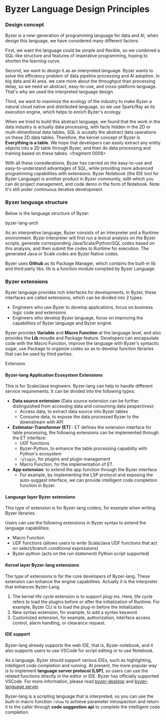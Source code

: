# Byzer Language Design Principles

### Design concept

Byzer is a new-generation of programming language for data and AI, when design this language, we have considered many different factors:

First, we want the language could be simple and flexible, so we combined a SQL-like structure and features of imperative programming, hoping to shorten the learning curve.

Second,  we want to design it as an interpreted language. Byzer wants to solve the efficiency problem of data pipeline processing and AI adoption. In big data and AI area, we care more about the throughput than processing delay, so we need an abstract, easy-to-use, and cross-platform language. That's why we used the interpreted language design.

Third,  we want to maximize the ecology of the industry to make Byzer a natural cloud native and distributed language, so we use Spark/Ray as its execution engine, which helps to enrich Byzer's ecology.

When we tried to build this abstract language, we found that the work in the data industry is actually data processing, with facts hidden in the 2D or multi-dimentional data tables, SQL is acutally the abstract data operations on these 2D data tables.  Therefore, the kernel concept of Byzer is **Everything is a table**. We hope that developers can easily extract any entity objects into a 2D table through Byzer, and then do data processing and training based on these tables.
<fragment 0008>


With all these considerations, Byzer has carried on the easy-to-use and easy-to-understand advantages of SQL, while providing more advanced programming capabilities with extensions.   Byzer Notebook (the IDE tool for Byzer Language) is another product in Byzer community, with which you can do project management, and code demo in the form of Notebook. Note: It's still under continuous iterative development.  


### Byzer language structure

Below is the language structure of Byzer:

byzer-lang-arch

As an interpretive language, Byzer consists of an Interpreter and a Runtime environment. Byzer Interpreter will first run a lexical analysis on the Byzer scripts, generate corresponding Java/Scala/Python/SQL codes based on this analysis, and then submit the codes to Runtime for execution. The generated Java or Scale codes are Byzer Native codes.

Byzer uses **Github** as its Package Manager, which contains the built-in lib and third party libs. lib is a function module compiled by Byzer Language.  

### Byzer extensions

Byzer language provides rich interfaces for developments, in Byzer, these interfaces are called extensions, which can be divided into 2 types:
- Engineers who use Byzer to develop applications, focus on business logic code and extensions
- Engineers who develop Byzer language, focus on improving the capabilities of Byzer language and Byzer engine.


Byzer provides **Variable** and **Macro Function** at the language level, and also provides the **Lib** moudle and Package feature. Developers can encapsulate code with the Macro Function, improve the language with Byzer's syntactic sugar, use Package to organize codes so as to develop function libraries that can be used by third parties.

Extension



#### Byzer-lang Application Ecosystem Extensions

This is for Scale/Java engineers. Byzer-lang can help to handle different service requirements. It can be divided into the following types:

- **Data source extension** (Data source extension can be further distinguished from accessing data and consuming data pespectives):
   - Access data, to extract data source into Byzer tables
   - Consume data, to expose the data processed Byzer to the downstream with API
- **Estimator-Transformer (ET)**`: ET defines the extension interface for table processing, the following extensions can be implemented through the ET interface:
   - UDF functions
   - Byzer-Python, to enhance the table processing capability with Python's ecosystem
   - `!plugin`, for plugins and plugin management
   - Macro Function, for the implementation of ET.
- **App extension**: to extend the app function through the Byzer interface
   - For example, by implementing the LSP protocol and exposing the auto-suggest interface, we can provide intelligent code completion function in Byzer.

#### Language layer Byzer extensions

This type of extension is for Byzer-lang coders, for example when writing Byzer libraries.

Users can use the following extensions in Byzer syntax to extend the language capabilities:
- Macro Function
- UDF functions (allows users to write Scala/Java UDF functions that act on select/branch conditional expressions)
- Byzer-python (acts on the run statement) Python script supported)

#### Kernel layer Byzer-lang extensions

The type of extensions is for the core developers of Byzer-lang. These extension can enhance the engine capabilities. Actually it is the interpreter that enhances Byzer-Lang.

1. The kernel life cycle extension is to support plug-ins. Here, life cycle refers to load the plugins before or after the initialization of Runtime. For example, Byzer CLI is to load the plug-in before the initialization.
2. New syntax extension, for example, to add a syntax keyword.
3. Customized extension, for example, authorization, interface access control, alarm handling, or clearance request.

#### IDE support

Byzer-lang already supports the web IDE, that is, Byzer-notebook, and it also supports users to use VSCode for script editing or to use Notebook.

As a language, Byzer should support various IDEs, such as highlighting, intelligent code completion and running. At present, the more popular way is to implement **language server protocol (LSP)**, so users can use the related functions directly in the editor or IDE. Byzer has officially supported VSCode. For more information, please read [byzer-desktop](https://github.com/byzer-org/byzer-desktop) and [byzer-language server](https://github.com/byzer-org/byzer-extension/tree/master/mlsql-language-server).

Byzer-lang is a scripting language that is interpreted, so you can use the built-in macro function `!show` to achieve parameter introspection and return it to the caller through **code suggestion api** to complete the intelligent code completion.
